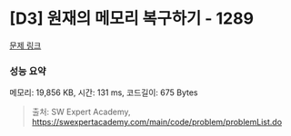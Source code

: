 # [D3] 원재의 메모리 복구하기 - 1289 

[문제 링크](https://swexpertacademy.com/main/code/problem/problemDetail.do?contestProbId=AV19AcoKI9sCFAZN) 

### 성능 요약

메모리: 19,856 KB, 시간: 131 ms, 코드길이: 675 Bytes



> 출처: SW Expert Academy, https://swexpertacademy.com/main/code/problem/problemList.do
